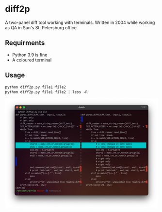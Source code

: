 # diff2p

A two-panel diff tool working with terminals.
Written in 2004 while working as QA in Sun's St. Petersburg office. 

## Requirments

- Python 3.9 is fine
- A coloured terminal

## Usage

```shell
python diff2p.py file1 file2
python diff2p.py file1 file2 | less -R
```

![diff2p screenshot](screenshot.png)
